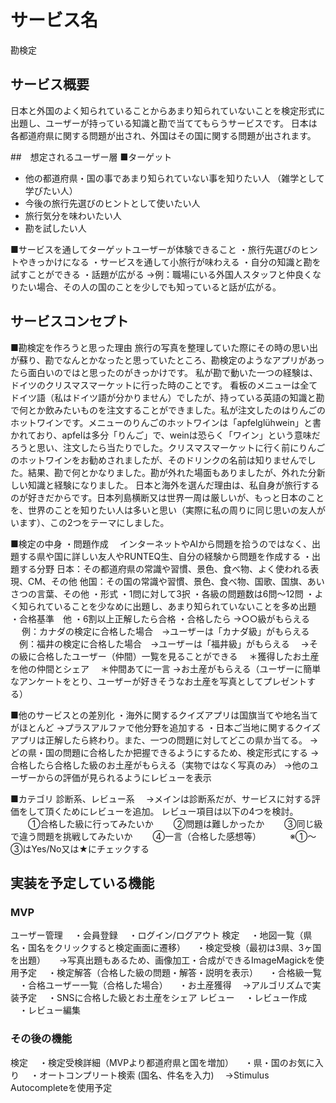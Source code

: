 # サービス名
勘検定


## サービス概要
日本と外国のよく知られていることからあまり知られていないことを検定形式に出題し、ユーザーが持っている知識と勘で当ててもらうサービスです。
日本は各都道府県に関する問題が出され、外国はその国に関する問題が出されます。


##　想定されるユーザー層
■ターゲット
- 他の都道府県・国の事であまり知られていない事を知りたい人
（雑学として学びたい人）
- 今後の旅行先選びのヒントとして使いたい人
- 旅行気分を味わいたい人
- 勘を試したい人

■サービスを通してターゲットユーザーが体験できること
・旅行先選びのヒントやきっかけになる
・サービスを通して小旅行が味わえる
・自分の知識と勘を試すことができる
・話題が広がる
  →例：職場にいる外国人スタッフと仲良くなりたい場合、その人の国のことを少しでも知っていると話が広がる。


## サービスコンセプト
■勘検定を作ろうと思った理由
旅行の写真を整理していた際にその時の思い出が蘇り、勘でなんとかなったと思っていたところ、勘検定のようなアプリがあったら面白いのではと思ったのがきっかけです。
私が勘で動いた一つの経験は、ドイツのクリスマスマーケットに行った時のことです。
看板のメニューは全てドイツ語（私はドイツ語が分かりません）でしたが、持っている英語の知識と勘で何とか飲みたいものを注文することができました。私が注文したのはりんごのホットワインです。メニューのりんごのホットワインは「apfelglühwein」と書かれており、apfelは多分「りんご」で、weinは恐らく「ワイン」という意味だろうと思い、注文したら当たりでした。クリスマスマーケットに行く前にりんごのホットワインをお勧めされましたが、そのドリンクの名前は知りませんでした。結果、勘で何とかなりました。勘が外れた場面もありましたが、外れた分新しい知識と経験になりました。
日本と海外を選んだ理由は、私自身が旅行するのが好きだからです。日本列島横断又は世界一周は厳しいが、もっと日本のことを、世界のことを知りたい人は多いと思い（実際に私の周りに同じ思いの友人がいます）、この2つをテーマにしました。

■検定の中身
・問題作成
　インターネットやAIから問題を拾うのではなく、出題する県や国に詳しい友人やRUNTEQ生、自分の経験から問題を作成する
・出題する分野
  日本：その都道府県の常識や習慣、景色、食べ物、よく使われる表現、CM、その他
  他国：その国の常識や習慣、景色、食べ物、国歌、国旗、あいさつの言葉、その他
・形式
  ・1問に対して3択
  ・各級の問題数は6問〜12問
  ・よく知られていることを少なめに出題し、あまり知られていないことを多め出題
・合格基準　他
  ・6割以上正解したら合格
  ・合格したら
    →○○級がもらえる
   　 例：カナダの検定に合格した場合　→ユーザーは「カナダ級」がもらえる
    　例：福井の検定に合格した場合　→ユーザーは「福井級」がもらえる
  　→その級に合格したユーザー（仲間）一覧を見ることができる
    　＊獲得したお土産を他の仲間とシェア
    　＊仲間あてに一言
    →お土産がもらえる（ユーザーに簡単なアンケートをとり、ユーザーが好きそうなお土産を写真としてプレゼントする）
  
■他のサービスとの差別化
・海外に関するクイズアプリは国旗当てや地名当てがほとんど
  →プラスアルファで他分野を追加する
・日本ご当地に関するクイズアプリは正解したら終わり。また、一つの問題に対してどこの県か当てる。
  →どの県・国の問題に合格したか把握できるようにするため、検定形式にする
  →合格したら合格した級のお土産がもらえる（実物ではなく写真のみ）
  →他のユーザーからの評価が見られるようにレビューを表示
  
■カテゴリ
診断系、レビュー系
　→メインは診断系だが、サービスに対する評価をして頂くためにレビューを追加。
  レビュー項目は以下の4つを検討。
　　①合格した級に行ってみたいか
　　②問題は難しかったか
　　③同じ級で違う問題を挑戦してみたいか
　　④一言（合格した感想等）
　　　※①〜③はYes/No又は★にチェックする


## 実装を予定している機能
### MVP
ユーザー管理
　・会員登録
　・ログイン/ログアウト
検定
　・地図一覧（県名・国名をクリックすると検定画面に遷移）
　・検定受検（最初は3県、3ヶ国を出題）
　	→写真出題もあるため、画像加工・合成ができるImageMagickを使用予定
　・検定解答（合格した級の問題・解答・説明を表示）
　・合格級一覧
　・合格ユーザー一覧（合格した場合）
　・お土産獲得
	　→アルゴリズムで実装予定
　・SNSに合格した級とお土産をシェア
レビュー
　・レビュー作成
　・レビュー編集

### その後の機能
検定
　・検定受検詳細（MVPより都道府県と国を増加）
　・県・国のお気に入り
　・オートコンプリート検索 (国名、件名を入力)
	　→Stimulus Autocompleteを使用予定